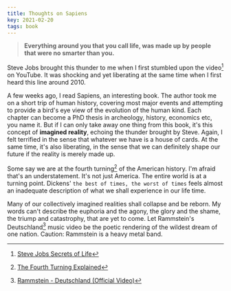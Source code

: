 ```yaml
---
title: Thoughts on Sapiens
key: 2021-02-20
tags: book 
---
```

> **Everything around you that you call life, was made up by people that were no smarter than you.**

Steve Jobs brought this thunder to me when I first stumbled upon the video[^1] on YouTube. 
It was shocking and yet liberating at the same time when I first heard this line around 2010. 

A few weeks ago, I read Sapiens, an interesting book. The author took me on a short trip of human history, 
covering most major events and attempting to provide a bird's eye view of the evolution of the human kind. 
Each chapter can become a PhD thesis in archeology, history, economics etc, you name it. 
But if I can only take away one thing from this book, it's this concept of **imagined reality**, echoing the thunder 
brought by Steve. Again, I felt terrified in the sense that whatever we have is a house of cards. At the same time, 
it's also liberating, in the sense that we can definitely shape our future if the reality is merely made up. 

Some say we are at the fourth turning[^2] of the American history. I'm afraid that's an understatement. It's not just America. 
The entire world is at a turning point. Dickens' `the best of times, the worst of times` feels almost an inadequate description of 
what we shall experience in our life time. 

Many of our collectively imagined realities shall collapse and be reborn. My words can't describe the euphoria and the agony, the glory and the shame, 
the triump and catastrophy, that are yet to come. Let Rammstein's Deutschland[^3] music video be the poetic rendering of the wildest dream of one nation. 
Caution: Rammstein is a heavy metal band. 

[^1]: [Steve Jobs Secrets of Life](https://www.youtube.com/watch?v=kYfNvmF0Bqw)
[^2]: [The Fourth Turning Explained](https://www.youtube.com/watch?v=G5tJcHjapnE)
[^3]: [Rammstein - Deutschland (Official Video)](https://www.youtube.com/watch?v=NeQM1c-XCDc) 
